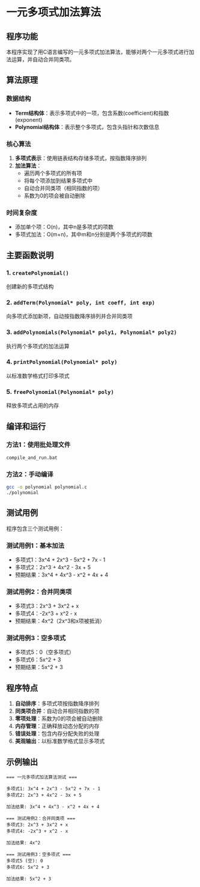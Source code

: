 # 一元多项式加法算法

## 程序功能
本程序实现了用C语言编写的一元多项式加法算法，能够对两个一元多项式进行加法运算，并自动合并同类项。

## 算法原理

### 数据结构
- **Term结构体**：表示多项式中的一项，包含系数(coefficient)和指数(exponent)
- **Polynomial结构体**：表示整个多项式，包含头指针和次数信息

### 核心算法
1. **多项式表示**：使用链表结构存储多项式，按指数降序排列
2. **加法算法**：
   - 遍历两个多项式的所有项
   - 将每个项添加到结果多项式中
   - 自动合并同类项（相同指数的项）
   - 系数为0的项会被自动删除

### 时间复杂度
- 添加单个项：O(n)，其中n是多项式的项数
- 多项式加法：O(m+n)，其中m和n分别是两个多项式的项数

## 主要函数说明

### 1. `createPolynomial()`
创建新的多项式结构

### 2. `addTerm(Polynomial* poly, int coeff, int exp)`
向多项式添加新项，自动按指数降序排列并合并同类项

### 3. `addPolynomials(Polynomial* poly1, Polynomial* poly2)`
执行两个多项式的加法运算

### 4. `printPolynomial(Polynomial* poly)`
以标准数学格式打印多项式

### 5. `freePolynomial(Polynomial* poly)`
释放多项式占用的内存

## 编译和运行

### 方法1：使用批处理文件
```bash
compile_and_run.bat
```

### 方法2：手动编译
```bash
gcc -o polynomial polynomial.c
./polynomial
```

## 测试用例

程序包含三个测试用例：

### 测试用例1：基本加法
- 多项式1：3x^4 + 2x^3 - 5x^2 + 7x - 1
- 多项式2：2x^3 + 4x^2 - 3x + 5
- 预期结果：3x^4 + 4x^3 - x^2 + 4x + 4

### 测试用例2：合并同类项
- 多项式3：2x^3 + 3x^2 + x
- 多项式4：-2x^3 + x^2 - x
- 预期结果：4x^2（2x^3和x项被抵消）

### 测试用例3：空多项式
- 多项式5：0（空多项式）
- 多项式6：5x^2 + 3
- 预期结果：5x^2 + 3

## 程序特点

1. **自动排序**：多项式项按指数降序排列
2. **同类项合并**：自动合并相同指数的项
3. **零项处理**：系数为0的项会被自动删除
4. **内存管理**：正确释放动态分配的内存
5. **错误处理**：包含内存分配失败的处理
6. **美观输出**：以标准数学格式显示多项式

## 示例输出
```
=== 一元多项式加法算法测试 ===

多项式1: 3x^4 + 2x^3 - 5x^2 + 7x - 1
多项式2: 2x^3 + 4x^2 - 3x + 5

加法结果: 3x^4 + 4x^3 - x^2 + 4x + 4

=== 测试用例2：合并同类项 ===
多项式3: 2x^3 + 3x^2 + x
多项式4: -2x^3 + x^2 - x

加法结果: 4x^2

=== 测试用例3：空多项式 ===
多项式5 (空): 0
多项式6: 5x^2 + 3

加法结果: 5x^2 + 3
``` 
